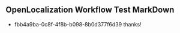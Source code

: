 ## OpenLocalization Workflow Test MarkDown
* fbb4a9ba-0c8f-4f8b-b098-8b0d377f6d39 thanks!

<!--HONumber=Sep16_HO1-->


